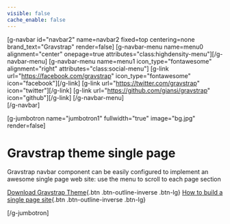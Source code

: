 ```yaml
---
visible: false
cache_enable: false
---
```

[g-navbar id="navbar2" name=navbar2 fixed=top centering=none brand_text="Gravstrap" render=false]
    [g-navbar-menu name=menu0 alignment="center" onepage=true attributes="class:highdensity-menu"][/g-navbar-menu]
    [g-navbar-menu name=menu1 icon_type="fontawesome" alignment="right" attributes="class:social-menu"]
        [g-link url="https://facebook.com/gravstrap" icon_type="fontawesome" icon="facebook"][/g-link]
        [g-link url="https://twitter.com/gravstrap" icon="twitter"][/g-link]
        [g-link url="https://github.com/giansi/gravstrap" icon="github"][/g-link]
    [/g-navbar-menu]    
[/g-navbar]

[g-jumbotron name="jumbotron1" fullwidth="true" image="bg.jpg" render=false]
# Gravstrap theme single page

Gravstrap navbar component can be easily configured to implement an awesome single page web site: use the menu to scroll to each page section

[Download Gravstrap Theme](http://diblas.net/themes/gravstrap-theme-helps-to-start-a-new-grav-cms-site-with-bootstrap-support/how-to-install-gravstrap-theme){.btn .btn-outline-inverse .btn-lg}
[How to build a single page site](http://diblas.net/themes/gravstrap-theme-helps-to-start-a-new-grav-cms-site-with-bootstrap-support/build-single-site-page-with-gravstrap-theme){.btn .btn-outline-inverse .btn-lg}

[/g-jumbotron]